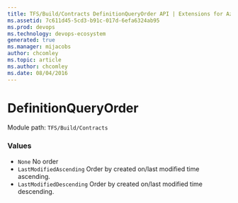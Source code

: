 ```yaml
---
title: TFS/Build/Contracts DefinitionQueryOrder API | Extensions for Azure DevOps Services
ms.assetid: 7c611d45-5cd3-b91c-017d-6efa6324ab95
ms.prod: devops
ms.technology: devops-ecosystem
generated: true
ms.manager: mijacobs
author: chcomley
ms.topic: article
ms.author: chcomley
ms.date: 08/04/2016
---
```


# DefinitionQueryOrder

Module path: `TFS/Build/Contracts`

### Values

* `None` No order
* `LastModifiedAscending` Order by created on/last modified time ascending.
* `LastModifiedDescending` Order by created on/last modified time descending.
